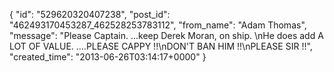  {
   "id": "529620320407238",
   "post_id": "462493170453287_462528253783112",
   "from_name": "Adam Thomas",
   "message": "Please Captain. ...keep Derek Moran, on ship. \nHe does add A LOT OF VALUE. ....PLEASE CAPPY !!\nDON'T BAN HIM !!\nPLEASE SIR !!",
   "created_time": "2013-06-26T03:14:17+0000"
 }
